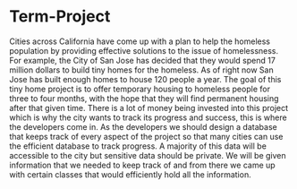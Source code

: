 # Term-Project
Cities across California have come up with a plan to help the homeless population by providing effective solutions to the issue of homelessness. For example, the City of San Jose has decided that they would spend 17 million dollars to build tiny homes for the homeless. As of right now San Jose has built enough homes to house 120 people a year. The goal of this tiny home project is to offer temporary housing to homeless people for three to four months, with the hope that they will find permanent housing after that given time. There is a lot of money being invested into this project which is why the city wants to track its progress and success, this is where the developers come in. As the developers we should design a database that keeps track of every aspect of the project so that many cities can use the efficient database to track progress. A majority of this data will be accessible to the city but sensitive data should be private. We will be given information that we needed to keep track of and from there we came up with certain classes that would efficiently hold all the information.
